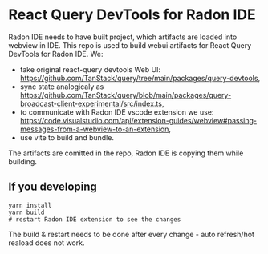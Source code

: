 # React Query DevTools for Radon IDE 
Radon IDE needs to have built project, which artifacts are loaded into webview in IDE. This repo is used to build webui artifacts for React Query DevTools for Radon IDE. 
We:
- take original react-query devtools Web UI: https://github.com/TanStack/query/tree/main/packages/query-devtools,
- sync state analogicaly as https://github.com/TanStack/query/blob/main/packages/query-broadcast-client-experimental/src/index.ts,
- to communicate with Radon IDE vscode extension we use: https://code.visualstudio.com/api/extension-guides/webview#passing-messages-from-a-webview-to-an-extension,
- use vite to build and bundle. 

The artifacts are comitted in the repo, Radon IDE is copying them while building.

## If you developing 

```
yarn install
yarn build 
# restart Radon IDE extension to see the changes
```

The build & restart needs to be done after every change - auto refresh/hot reaload does not work. 


